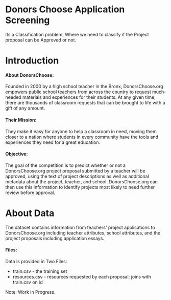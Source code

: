 # Donors Choose Application Screening
Its a Classification problem, Where we need to classify if the Project proposal can be Approved or not.
# Introduction
#### About DonorsChoose:<br>

Founded in 2000 by a high school teacher in the Bronx, DonorsChoose.org empowers public school teachers from across the country to request much-needed materials and experiences for their students. At any given time, there are thousands of classroom requests that can be brought to life with a gift of any amount.

#### Their Mission:<br>

They make it easy for anyone to help a classroom in need, moving them closer to a nation where students in every community have the tools and experiences they need for a great education.

#### Objective:<br>

The goal of the competition is to predict whether or not a DonorsChoose.org project proposal submitted by a teacher will be approved, using the text of project descriptions as well as additional metadata about the project, teacher, and school. DonorsChoose.org can then use this information to identify projects most likely to need further review before approval.

# About Data
The dataset contains information from teachers' project applications to DonorsChoose.org including teacher attributes, school attributes, and the project proposals including application essays.

#### Files:<br>
Data is provided in Two Files:<br>
<ul>
    <li>train.csv - the training set</li>
    <li>resources.csv - resources requested by each proposal; joins with train.csv on id</li>
</ul>


Note: Work in Progress.
